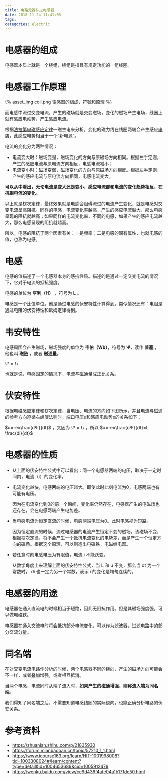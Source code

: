 ```yaml
---
title: 电路元器件之电感器
date: 2018-11-24 11:41:03
tags:
categories: electric
---
```


# 电感器的组成

电感器本质上就是一个绕组，绕组是指具有规定功能的一组线圈。

# 电感器工作原理

{% asset_img coil.png 電感器的組成，符號和原理 %}

而电感中流过交变电流，产生的磁场就是交变磁场，变化的磁场产生电场，线圈上就有感应电动势，产生感应电流。

根据[法拉第电磁感应定律](https://baike.baidu.com/item/%E6%B3%95%E6%8B%89%E7%AC%AC%E7%94%B5%E7%A3%81%E6%84%9F%E5%BA%94%E5%AE%9A%E5%BE%8B)—磁生电来分析，变化的磁力线在线圈两端会产生感应[电势](https://baike.baidu.com/item/%E7%94%B5%E5%8A%BF)，此感应电势相当于一个“新电源”。

电流的变化分为两种情况：

- 电流变大时：磁场变强，磁场变化的方向与原磁场方向相同。根据左手定则，产生的感应电流与原电流方向相反，电感电流减小；
- 电流变小时：磁场变弱，磁场变化的方向与原磁场方向相反。根据左手定则，产生的感应电流与原电流方向相同，电感电流变大。

**可以从中看出，无论电流是变大还是变小，感应电流都和电流的变化趋势相反，在抗拒电流的变化。**

以上就是楞次定律，最终效果就是电感会阻碍流过的电流产生变化，就是电感对交变电流呈高阻抗。同样的电感，电流变化率越高，产生的感应电流越大，那么电感呈现的阻抗就越高；如果同样的电流变化率，不同的电感，如果产生的感应电流越大，那么电感呈现的阻抗就越高。

所以，电感的阻抗于两个因素有关：一是频率；二是电感的固有属性，也就电感的值，也称为电感。

# 电感

电感的值描述了一个电感器本身的感抗性质。描述的是通过一定交变电流的情况下，它对于电流的抵抗强度。

电感的单位为 **亨利（H）** ，符号为 **L** 。

电感是一个比值单位。他是通过电感的伏安特性计算得到。类似情况还有：电阻是通过电阻的伏安特性和欧姆定律得到。

# 韦安特性

电感周围会产生磁场，磁场强度的单位为 **韦伯（Wb）**，符号为 **Ψ**，读作 **普塞** ，他也叫 **磁链** ，或者 **磁通量**。

$Ψ = Li$

也就是说，电感固定的情况下，电流与磁通量成正比关系。

# 伏安特性

根据电磁感应定律和楞次定律，当电压、电流的方向如下图所示，并且电流与磁通的参考方向遵循右螺旋法则时，端口电压u和感应电动势e的关系如下：

$u=-e=\frac{dΨ}{dt}$ ，又因为  $Ψ = Li$ ，所以 $u=-e=\frac{dΨ}{dt}=L \frac{di}{dt}$

# 电感器的性质

- 从上面的伏安特性公式中可以看出：同一个电感器两端的电压，取决于一定时间内，电流（i）的变化率。

- 电流变化越快，电感两端的电压越大。即使此时此刻电流为0，电感两端也有可能有电压。

  因为在电流变化到0的前一个瞬间，变化率仍然存在，电感器产生的电磁场也还存在，会在电感两端产生电势差。

- 当电感电流为恒定直流的时候，电感两端电压为0。此时电感视为短路。

  因为恒定直流的时候，流过电感器的电流产生恒定不变的磁场。该磁场不变，根据楞次定律，将不会产生一个抵抗电流变化的电势差，而是产生一个恒定方向的磁场。根据这个原理，可以制造出电磁铁，电磁继电器。

- 若任意时刻电感电压为有限值，电流 i 不能跃变。

  从数学角度上来理解上面的伏安特性公式，当 L 和 u 不变，那么当 dt 为一个常数时， di 也一定为另一个常数，表示 i 的变化是均匀连续的。

# 电感器的用途

电感器在通入直流电的时候相当于短路，因此无阻抗作用。但是其磁场强度强，可以做电磁铁。

电感器在通入交流电时将会抵抗部分电流变化，可以作为滤波器，过滤电路中的部分交流分量。

# 同名端

在对交变电流电路作分析的时候，两个电感器不同的绕向，产生的磁场方向可能会不一样，或者叠加增强，或者相互抵消。

当两个电感，电流同时从端子流入时，**如果产生的磁通增强，则称流入端为同名端。**

我们得知了同名端之后，不需要知道电感线圈的实际绕向，也能正确分析电路的伏安关系。



# 参考资料

- https://zhuanlan.zhihu.com/p/21835930
- https://forum.mianbaoban.cn/topic/57210_1_1.html
- https://www.icourse163.org/learn/HIT-1001998008?tid=1003308024#/learn/content?type=detail&id=1004653689&cid=1005912479
- https://wenku.baidu.com/view/ce9d436f4afe04a1b171de50.html



# 